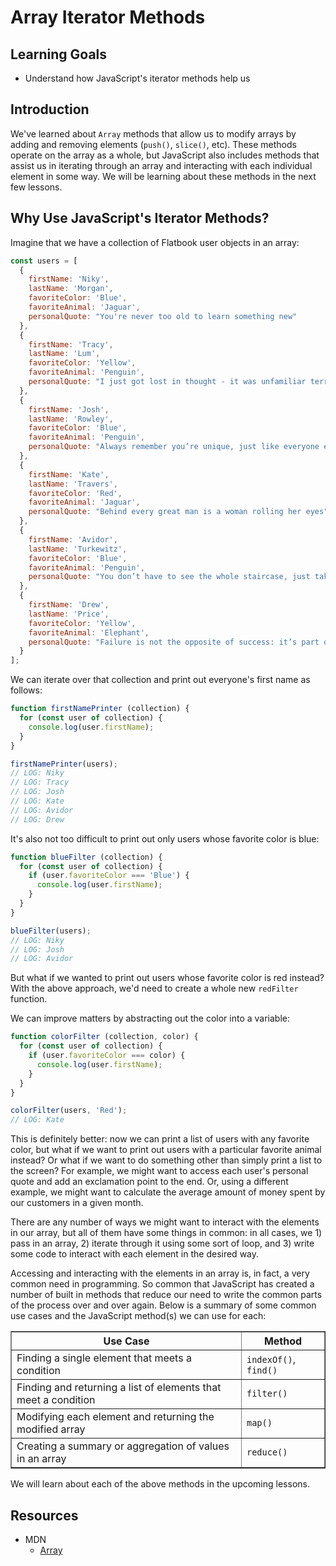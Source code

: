 # Array Iterator Methods

## Learning Goals

- Understand how JavaScript's iterator methods help us

## Introduction

We've learned about `Array` methods that allow us to modify arrays by adding and
removing elements (`push()`, `slice()`, etc). These methods operate on the array
as a whole, but JavaScript also includes methods that assist us in iterating
through an array and interacting with each individual element in some way. We
will be learning about these methods in the next few lessons.

## Why Use JavaScript's Iterator Methods?

Imagine that we have a collection of Flatbook user objects in an array:

```js
const users = [
  {
    firstName: 'Niky',
    lastName: 'Morgan',
    favoriteColor: 'Blue',
    favoriteAnimal: 'Jaguar',
    personalQuote: "You're never too old to learn something new"
  },
  {
    firstName: 'Tracy',
    lastName: 'Lum',
    favoriteColor: 'Yellow',
    favoriteAnimal: 'Penguin',
    personalQuote: "I just got lost in thought - it was unfamiliar territory"
  },
  {
    firstName: 'Josh',
    lastName: 'Rowley',
    favoriteColor: 'Blue',
    favoriteAnimal: 'Penguin',
    personalQuote: "Always remember you’re unique, just like everyone else"
  },
  {
    firstName: 'Kate',
    lastName: 'Travers',
    favoriteColor: 'Red',
    favoriteAnimal: 'Jaguar',
    personalQuote: "Behind every great man is a woman rolling her eyes"
  },
  {
    firstName: 'Avidor',
    lastName: 'Turkewitz',
    favoriteColor: 'Blue',
    favoriteAnimal: 'Penguin',
    personalQuote: "You don’t have to see the whole staircase, just take the first step"
  },
  {
    firstName: 'Drew',
    lastName: 'Price',
    favoriteColor: 'Yellow',
    favoriteAnimal: 'Elephant',
    personalQuote: "Failure is not the opposite of success: it’s part of success"
  }
];
```

We can iterate over that collection and print out everyone's first name as
follows:

```js
function firstNamePrinter (collection) {
  for (const user of collection) {
    console.log(user.firstName);
  }
}

firstNamePrinter(users);
// LOG: Niky
// LOG: Tracy
// LOG: Josh
// LOG: Kate
// LOG: Avidor
// LOG: Drew
```

It's also not too difficult to print out only users whose favorite color is
blue:

```js
function blueFilter (collection) {
  for (const user of collection) {
    if (user.favoriteColor === 'Blue') {
      console.log(user.firstName);
    }
  }
}

blueFilter(users);
// LOG: Niky
// LOG: Josh
// LOG: Avidor
```

But what if we wanted to print out users whose favorite color is red instead?
With the above approach, we'd need to create a whole new `redFilter` function.

We can improve matters by abstracting out the color into a variable:

```js
function colorFilter (collection, color) {
  for (const user of collection) {
    if (user.favoriteColor === color) {
      console.log(user.firstName);
    }
  }
}

colorFilter(users, 'Red');
// LOG: Kate
```

This is definitely better: now we can print a list of users with any favorite
color, but what if we want to print out users with a particular favorite animal
instead? Or what if we want to do something other than simply print a list to
the screen? For example, we might want to access each user's personal quote and
add an exclamation point to the end. Or, using a different example, we might
want to calculate the average amount of money spent by our customers in a given
month.

There are any number of ways we might want to interact with the elements in our
array, but all of them have some things in common: in all cases, we 1) pass in
an array, 2) iterate through it using some sort of loop, and 3) write some code
to interact with each element in the desired way.

Accessing and interacting with the elements in an array is, in fact, a very
common need in programming. So common that JavaScript has created a number of
built in methods that reduce our need to write the common parts of the process
over and over again. Below is a summary of some common use cases and the
JavaScript method(s) we can use for each:

<table border="1" cellpadding="4" cellspacing="0">
  <tr>
    <th>Use Case</th>
    <th>Method</th>
  </tr>
  
  <tr>
    <td>Finding a single element that meets a condition</td>
    <td><code>indexOf()</code>, <code>find()</code></td>
  </tr>
  <tr>
    <td>Finding and returning a list of elements that meet a condition</td>
    <td><code>filter()</code></td>
  </tr>
  <tr>
    <td>Modifying each element and returning the modified array</td>
    <td><code>map()</code></td>
  </tr>
    <tr>
    <td>Creating a summary or aggregation of values in an array</td>
    <td><code>reduce()</code></td>
  </tr>
</table>

We will learn about each of the above methods in the upcoming lessons.

## Resources

- MDN
  - [Array](https://developer.mozilla.org/en-US/docs/Web/JavaScript/Reference/Global_Objects/Array)
  

